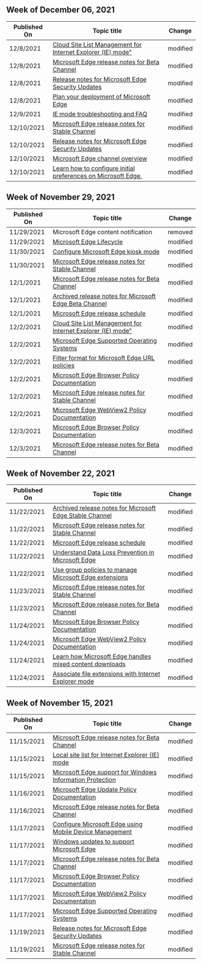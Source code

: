 <!-- This file is generated automatically each week. Changes made to this file will be overwritten.-->



## Week of December 06, 2021


| Published On |Topic title | Change |
|------|------------|--------|
| 12/8/2021 | [Cloud Site List Management for Internet Explorer (IE) mode"](/DeployEdge/edge-ie-mode-cloud-site-list-mgmt) | modified |
| 12/8/2021 | [Microsoft Edge release notes for Beta Channel](/DeployEdge/microsoft-edge-relnote-beta-channel) | modified |
| 12/8/2021 | [Release notes for Microsoft Edge Security Updates](/DeployEdge/microsoft-edge-relnotes-security) | modified |
| 12/8/2021 | [Plan your deployment of Microsoft Edge](/DeployEdge/deploy-edge-plan-deployment) | modified |
| 12/9/2021 | [IE mode troubleshooting and FAQ](/DeployEdge/edge-ie-mode-faq) | modified |
| 12/10/2021 | [Microsoft Edge release notes for Stable Channel](/DeployEdge/microsoft-edge-relnote-stable-channel) | modified |
| 12/10/2021 | [Release notes for Microsoft Edge Security Updates](/DeployEdge/microsoft-edge-relnotes-security) | modified |
| 12/10/2021 | [Microsoft Edge channel overview](/DeployEdge/microsoft-edge-channels) | modified |
| 12/10/2021 | [Learn how to configure initial preferences on Microsoft Edge.](/DeployEdge/initial-preferences-support-on-microsoft-edge-browser) | modified |


## Week of November 29, 2021


| Published On |Topic title | Change |
|------|------------|--------|
| 11/29/2021 | Microsoft Edge content notification | removed |
| 11/29/2021 | [Microsoft Edge Lifecycle](/DeployEdge/microsoft-edge-support-lifecycle) | modified |
| 11/30/2021 | [Configure Microsoft Edge kiosk mode](/DeployEdge/microsoft-edge-configure-kiosk-mode) | modified |
| 11/30/2021 | [Microsoft Edge release notes for Stable Channel](/DeployEdge/microsoft-edge-relnote-stable-channel) | modified |
| 12/1/2021 | [Microsoft Edge release notes for Beta Channel](/DeployEdge/microsoft-edge-relnote-beta-channel) | modified |
| 12/1/2021 | [Archived release notes for Microsoft Edge Beta Channel](/DeployEdge/microsoft-edge-relnote-archive-beta-channel) | modified |
| 12/1/2021 | [Microsoft Edge release schedule](/DeployEdge/microsoft-edge-release-schedule) | modified |
| 12/2/2021 | [Cloud Site List Management for Internet Explorer (IE) mode"](/DeployEdge/edge-ie-mode-cloud-site-list-mgmt) | modified |
| 12/2/2021 | [Microsoft Edge Supported Operating Systems](/DeployEdge/microsoft-edge-supported-operating-systems) | modified |
| 12/2/2021 | [Filter format for Microsoft Edge URL policies](/DeployEdge/edge-learnmmore-url-list-filter%20format) | modified |
| 12/2/2021 | [Microsoft Edge Browser Policy Documentation](/DeployEdge/microsoft-edge-policies) | modified |
| 12/2/2021 | [Microsoft Edge release notes for Stable Channel](/DeployEdge/microsoft-edge-relnote-stable-channel) | modified |
| 12/2/2021 | [Microsoft Edge WebView2 Policy Documentation](/DeployEdge/microsoft-edge-webview-policies) | modified |
| 12/3/2021 | [Microsoft Edge Browser Policy Documentation](/DeployEdge/microsoft-edge-policies) | modified |
| 12/3/2021 | [Microsoft Edge release notes for Beta Channel](/DeployEdge/microsoft-edge-relnote-beta-channel) | modified |


## Week of November 22, 2021


| Published On |Topic title | Change |
|------|------------|--------|
| 11/22/2021 | [Archived release notes for Microsoft Edge Stable Channel](/DeployEdge/microsoft-edge-relnote-archive-stable-channel) | modified |
| 11/22/2021 | [Microsoft Edge release notes for Stable Channel](/DeployEdge/microsoft-edge-relnote-stable-channel) | modified |
| 11/22/2021 | [Microsoft Edge release schedule](/DeployEdge/microsoft-edge-release-schedule) | modified |
| 11/22/2021 | [Understand Data Loss Prevention in Microsoft Edge](/DeployEdge/microsoft-edge-security-dlp) | modified |
| 11/22/2021 | [Use group policies to manage Microsoft Edge extensions](/DeployEdge/microsoft-edge-manage-extensions-policies) | modified |
| 11/23/2021 | [Microsoft Edge release notes for Stable Channel](/DeployEdge/microsoft-edge-relnote-stable-channel) | modified |
| 11/23/2021 | [Microsoft Edge release notes for Beta Channel](/DeployEdge/microsoft-edge-relnote-beta-channel) | modified |
| 11/24/2021 | [Microsoft Edge Browser Policy Documentation](/DeployEdge/microsoft-edge-policies) | modified |
| 11/24/2021 | [Microsoft Edge WebView2 Policy Documentation](/DeployEdge/microsoft-edge-webview-policies) | modified |
| 11/24/2021 | [Learn how Microsoft Edge handles mixed content downloads](/DeployEdge/edge-learnmore-mixed-content-downloads) | modified |
| 11/24/2021 | [Associate file extensions with Internet Explorer mode](/DeployEdge/edge-ie-mode-add-guidance-filetype-associations) | modified |


## Week of November 15, 2021


| Published On |Topic title | Change |
|------|------------|--------|
| 11/15/2021 | [Microsoft Edge release notes for Beta Channel](/DeployEdge/microsoft-edge-relnote-beta-channel) | modified |
| 11/15/2021 | [Local site list for Internet Explorer (IE) mode](/DeployEdge/edge-ie-mode-local-site-list) | modified |
| 11/15/2021 | [Microsoft Edge support for Windows Information Protection](/DeployEdge/microsoft-edge-security-windows-information-protection) | modified |
| 11/16/2021 | [Microsoft Edge Update Policy Documentation](/DeployEdge/microsoft-edge-update-policies) | modified |
| 11/16/2021 | [Microsoft Edge release notes for Beta Channel](/DeployEdge/microsoft-edge-relnote-beta-channel) | modified |
| 11/17/2021 | [Configure Microsoft Edge using Mobile Device Management](/DeployEdge/configure-edge-with-mdm) | modified |
| 11/17/2021 | [Windows updates to support Microsoft Edge](/DeployEdge/microsoft-edge-sysupdate-windows-updates) | modified |
| 11/17/2021 | [Microsoft Edge release notes for Beta Channel](/DeployEdge/microsoft-edge-relnote-beta-channel) | modified |
| 11/17/2021 | [Microsoft Edge Browser Policy Documentation](/DeployEdge/microsoft-edge-policies) | modified |
| 11/17/2021 | [Microsoft Edge WebView2 Policy Documentation](/DeployEdge/microsoft-edge-webview-policies) | modified |
| 11/17/2021 | [Microsoft Edge Supported Operating Systems](/DeployEdge/microsoft-edge-supported-operating-systems) | modified |
| 11/19/2021 | [Release notes for Microsoft Edge Security Updates](/DeployEdge/microsoft-edge-relnotes-security) | modified |
| 11/19/2021 | [Microsoft Edge release notes for Stable Channel](/DeployEdge/microsoft-edge-relnote-stable-channel) | modified |

